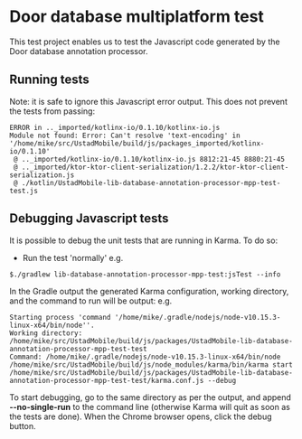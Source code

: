 # Door database multiplatform test

This test project enables us to test the Javascript code generated by 
the Door database annotation processor. 

## Running tests

Note: it is safe to ignore this Javascript error output. This does not
prevent the tests from passing:

```
ERROR in .._imported/kotlinx-io/0.1.10/kotlinx-io.js
Module not found: Error: Can't resolve 'text-encoding' in '/home/mike/src/UstadMobile/build/js/packages_imported/kotlinx-io/0.1.10'
 @ .._imported/kotlinx-io/0.1.10/kotlinx-io.js 8812:21-45 8880:21-45
 @ .._imported/ktor-ktor-client-serialization/1.2.2/ktor-ktor-client-serialization.js
 @ ./kotlin/UstadMobile-lib-database-annotation-processor-mpp-test-test.js
```

## Debugging Javascript tests

It is possible to debug the unit tests that are running in Karma. To do so:

* Run the test 'normally' e.g.

```
$./gradlew lib-database-annotation-processor-mpp-test:jsTest --info
```

In the Gradle output the generated Karma configuration, working directory, 
and the command to run will be output: e.g.

 ```
Starting process 'command '/home/mike/.gradle/nodejs/node-v10.15.3-linux-x64/bin/node''. 
Working directory: /home/mike/src/UstadMobile/build/js/packages/UstadMobile-lib-database-annotation-processor-mpp-test-test 
Command: /home/mike/.gradle/nodejs/node-v10.15.3-linux-x64/bin/node /home/mike/src/UstadMobile/build/js/node_modules/karma/bin/karma start /home/mike/src/UstadMobile/build/js/packages/UstadMobile-lib-database-annotation-processor-mpp-test-test/karma.conf.js --debug
```

To start debugging, go to the same directory as per the output, and append 
__--no-single-run__ to the command line (otherwise Karma will quit as soon 
as the tests are done). When the Chrome browser opens, click the debug
button.
